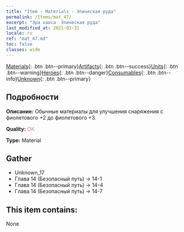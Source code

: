 ```yaml
---
title: "Item - Materials - Эпическая руда"
permalink: /Items/mat_47/
excerpt: "Эра хаоса  Эпическая руда"
last_modified_at: 2021-03-31
locale: ru
ref: "mat_47.md"
toc: false
classes: wide
---
```

 [Materials](/ru/Items/){: .btn .btn--primary}[Artifacts](/ru/Items/Artifacts/){: .btn .btn--success}[Units](/ru/Items/Units/){: .btn .btn--warning}[Heroes](/ru/Items/Heroes/){: .btn .btn--danger}[Consumables](/ru/Items/Consumables/){: .btn .btn--info}[Unknown](/ru/Items/Unknown/){: .btn .btn--primary}

## Подробности
 **Описание:** Обычные материалы для улучшения снаряжения c фиолетового +2 до фиолетового +3.

 **Quality:** <span style="color: #DA70D6">OK</span>

 **Type:** Material

## Gather

*    Unknown_17 
*    Глава 14 (Безопасный путь) -> 14-1 
*    Глава 14 (Безопасный путь) -> 14-4 
*    Глава 14 (Безопасный путь) -> 14-7 

## This item contains:

  None

